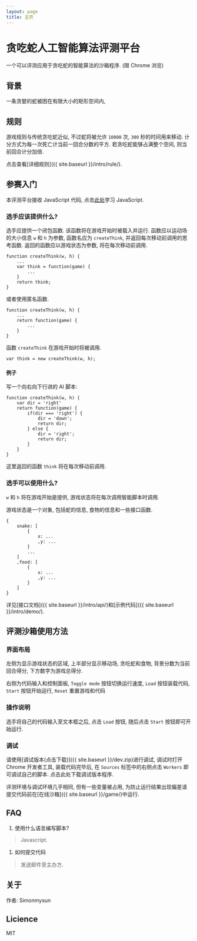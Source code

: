```yaml
---
layout: page
title: 主页
---
```

贪吃蛇人工智能算法评测平台
========

一个可以评测应用于贪吃蛇的智能算法的沙箱程序. (限 Chrome 浏览)

## 背景
一条贪婪的蛇被困在有限大小的矩形空间内, 

## 规则
游戏规则与传统贪吃蛇近似, 不过蛇将被允许 `10000` 次, `300` 秒的时间用来移动. 计分方式为每一次死亡计当前一回合分数的平方. 若贪吃蛇能够占满整个空间, 则当前回合计分加倍. 

点击查看[详细规则]({{ site.baseurl }}/intro/rule/). 

## 参赛入门
本评测平台接收 JavaScript 代码, 点击[此处](http://bonsaiden.github.io/JavaScript-Garden/zh/)学习 JavaScript. 
### 选手应该提供什么? 
选手应提供一个闭包函数. 该函数将在游戏开始时被载入并运行. 函数应以运动场的大小信息 `w` 和 `h` 为参数, 函数名应为 `createThink`, 并返回每次移动前调用的思考函数. 返回的函数应以游戏状态为参数, 将在每次移动前调用. 

	function createThink(w, h) {
	    ...
	    var think = function(game) {
	        ...
	    }
	    return think;
	}

或者使用匿名函数. 

	function createThink(w, h) {
	    ...
	    return function(game) {
	        ...
	    }
	}

函数 `createThink` 在游戏开始时将被调用. 

	var think = new createThink(w, h);

#### 例子
写一个向右向下行进的 AI 脚本: 

	function createThink(w, h) {
	    var dir = 'right'
	    return function(game) {
	        if(dir === 'right') {
	            dir = 'down';
	            return dir;
	        } else {
	            dir = 'right';
	            return dir;
	        }
	    }
	}


这里返回的函数 `think` 将在每次移动前调用. 
### 选手可以使用什么? 
`w` 和 `h` 将在游戏开始是提供, 游戏状态将在每次调用智能脚本时调用. 

游戏状态是一个对象, 包括蛇的信息, 食物的信息和一些接口函数. 

	{
	    snake: [
	        {
	            x: ...
	            ,y: ...
	        }
	        ...
	    ]
	    ,food: [
	        {
	            x: ...
	            ,y: ...
	        }
	    ]
	}


详见[接口文档]({{ site.baseurl }}/intro/api/)和[示例代码]({{ site.baseurl }}/intro/demo/). 
## 评测沙箱使用方法
### 界面布局
左侧为显示游戏状态的区域, 上半部分显示移动场, 贪吃蛇和食物, 背景分数为当前回合得分, 下方数字为游戏总得分. 

右侧为代码输入和控制面板, `Toggle mode` 按钮切换运行速度, `Load` 按钮装载代码, `Start` 按钮开始运行, `Reset` 重置游戏和代码

### 操作说明
选手将自己的代码输入至文本框之后, 点击 `Load` 按钮, 随后点击 `Start` 按钮即可开始运行. 

### 调试
请使用[调试版本(点击下载)]({{ site.baseurl }}/dev.zip)进行调试, 调试时打开 Chrome 开发者工具, 装载代码完毕后, 在 `Sources` 标签中的右侧点击 `Workers` 即可调试自己的脚本. 点击此处下载调试版本程序. 

评测环境与调试环境几乎相同, 但有一些变量被占用, 为防止运行结果出现偏差请提交代码前在[在线沙箱]({{ site.baseurl }}/game/)中运行. 
## FAQ
1. 使用什么语言编写脚本? 
> Javascript. 

1. 如何提交代码
> 发送邮件至主办方. 

## 关于
作者: Simonmysun

<!--鸣谢: Friends-->

## Licience
MIT